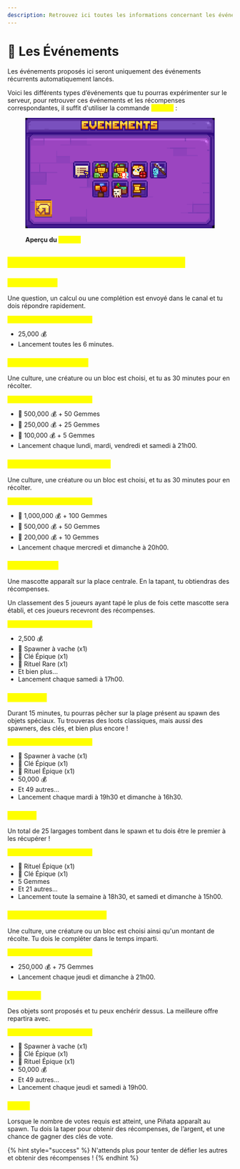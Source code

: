 ```yaml
---
description: Retrouvez ici toutes les informations concernant les événements
---
```


# 🎪 Les Événements

Les événements proposés ici seront uniquement des événements récurrents automatiquement lancés.&#x20;

Voici les différents types d’événements que tu pourras expérimenter sur le serveur, pour retrouver ces événements et les récompenses correspondantes, il suffit d'utiliser la commande <mark style="color:yellow;">**`/events`**</mark> :&#x20;

<figure><img src="../.gitbook/assets/image (1) (1).png" alt=""><figcaption><p><strong>Aperçu du </strong><mark style="color:yellow;"><strong><code>/events</code></strong></mark></p></figcaption></figure>

## <mark style="color:yellow;">**Quels sont les différents événements ?**</mark>

### <mark style="color:yellow;">Chat Réaction</mark>

Une question, un calcul ou une complétion est envoyé dans le canal et tu dois répondre rapidement. &#x20;

<mark style="color:yellow;">**Récompenses et Fréquence**</mark>

* 25,000 💰&#x20;
* Lancement toutes les 6 minutes.

### <mark style="color:yellow;">Tournoi de Farm (Solo)</mark>

Une culture, une créature ou un bloc est choisi, et tu as 30 minutes pour en récolter.

<mark style="color:yellow;">**Récompenses et Fréquence**</mark>

* 🥇 500,000 💰 + 50 Gemmes
* 🥈 250,000 💰 + 25 Gemmes
* 🥉 100,000 💰 + 5 Gemmes
* Lancement chaque lundi, mardi, vendredi et samedi à 21h00.

### <mark style="color:yellow;">Tournoi de Farm (Coopératif)</mark>

Une culture, une créature ou un bloc est choisi, et tu as 30 minutes pour en récolter.

<mark style="color:yellow;">**Récompenses et Fréquence**</mark>

* 🥇 1,000,000 💰 + 100 Gemmes
* 🥈 500,000 💰 + 50 Gemmes
* 🥉 200,000 💰 + 10 Gemmes
* Lancement chaque mercredi et dimanche à 20h00.

### <mark style="color:yellow;">**Mascotte folle**</mark>

Une mascotte apparaît sur la place centrale. En la tapant, tu obtiendras des récompenses.

Un classement des 5 joueurs ayant tapé le plus de fois cette mascotte sera établi, et ces joueurs recevront des récompenses.

<mark style="color:yellow;">**Récompenses et Fréquence**</mark>

* 2,500 💰
* 🐄 Spawner à vache (x1)
* 🔑 Clé Épique (x1)
* 📿 Rituel Rare (x1)
* Et bien plus...
* Lancement chaque samedi à 17h00.

### <mark style="color:yellow;">**Pêche folle**</mark>

Durant 15 minutes, tu pourras pêcher sur la plage présent au spawn des objets spéciaux. Tu trouveras des loots classiques, mais aussi des spawners, des clés, et bien plus encore !

<mark style="color:yellow;">**Récompenses et Fréquence**</mark>

* 🐄 Spawner à vache (x1)
* 🔑 Clé Épique (x1)
* 📿 Rituel Épique (x1)
* 50,000 💰
* Et 49 autres...
* Lancement chaque mardi à 19h30 et dimanche à 16h30.

### <mark style="color:yellow;">Largage</mark>

Un total de 25 largages tombent dans le spawn et tu dois être le premier à les récupérer !

<mark style="color:yellow;">**Récompenses et Fréquence**</mark>

* 📿 Rituel Épique (x1)
* 🔑 Clé Épique (x1)
* 5 Gemmes
* Et 21 autres...
* Lancement toute la semaine à 18h30, et samedi et dimanche à 15h00.

### <mark style="color:yellow;">Événement Communautaire</mark>

Une culture, une créature ou un bloc est choisi ainsi qu'un montant de récolte. Tu dois le compléter dans le temps imparti.

<mark style="color:yellow;">**Récompenses et Fréquence**</mark>

* 250,000 💰 + 75 Gemmes
* Lancement chaque jeudi et dimanche à 21h00.

### <mark style="color:yellow;">Enchères</mark>

Des objets sont proposés et tu peux enchérir dessus. La meilleure offre repartira avec.

<mark style="color:yellow;">**Récompenses et Fréquence**</mark>

* 🐄 Spawner à vache (x1)
* 🔑 Clé Épique (x1)
* 📿 Rituel Épique (x1)
* 50,000 💰
* Et 49 autres...
* Lancement chaque jeudi et samedi à 19h00.

### <mark style="color:yellow;">Pi</mark><mark style="color:yellow;">**ñata**</mark>

Lorsque le nombre de votes requis est atteint, une Piñata apparaît au spawn. Tu dois la taper pour obtenir des récompenses, de l’argent, et une chance de gagner des clés de vote.

{% hint style="success" %}
N'attends plus pour tenter de défier les autres et obtenir des récompenses !
{% endhint %}
